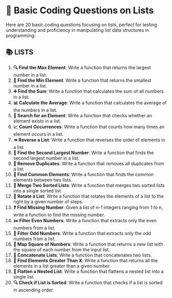# 📝 Basic Coding Questions on Lists

Here are 20 basic coding questions focusing on lists, perfect for testing understanding and proficiency in manipulating list data structures in programming:

## 📚 LISTS

1. **🔍 Find the Max Element**: Write a function that returns the largest number in a list.
2. **🔎 Find the Min Element**: Write a function that returns the smallest number in a list.
3. **➕ Find the Sum**: Write a function that calculates the sum of all numbers in a list.
4. **📊 Calculate the Average**: Write a function that calculates the average of the numbers in a list.
5. **🔹 Search for an Element**: Write a function that checks whether an element exists in a list.
6. **📈 Count Occurrences**: Write a function that counts how many times an element occurs in a list.
7. **⏪ Reverse a List**: Write a function that reverses the order of elements in a list.
8. **🥈 Find the Second Largest Number**: Write a function that finds the second largest number in a list.
9. **🚫 Remove Duplicates**: Write a function that removes all duplicates from a list.
10. **🤝 Find Common Elements**: Write a function that finds the common elements between two lists.
11. **🔗 Merge Two Sorted Lists**: Write a function that merges two sorted lists into a single sorted list.
12. **🔄 Rotate a List**: Write a function that rotates the elements of a list to the right by a given number of steps.
13. **❓ Find Missing Number**: Given a list of n-1 integers ranging from 1 to n, write a function to find the missing number.
14. **✂️ Filter Even Numbers**: Write a function that extracts only the even numbers from a list.
15. **🧩 Filter Odd Numbers**: Write a function that extracts only the odd numbers from a list.
16. **📏 Map Square of Numbers**: Write a function that returns a new list with the square of each number from the input list.
17. **🔀 Concatenate Lists**: Write a function that concatenates two lists.
18. **📏 Find Elements Greater Than X**: Write a function that returns all the elements in a list greater than a given number.
19. **📐 Flatten a Nested List**: Write a function that flattens a nested list into a single list.
20. **🔍 Check if List is Sorted**: Write a function that checks if a list is sorted in ascending order.